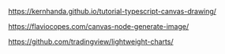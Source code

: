 https://kernhanda.github.io/tutorial-typescript-canvas-drawing/

https://flaviocopes.com/canvas-node-generate-image/

https://github.com/tradingview/lightweight-charts/

